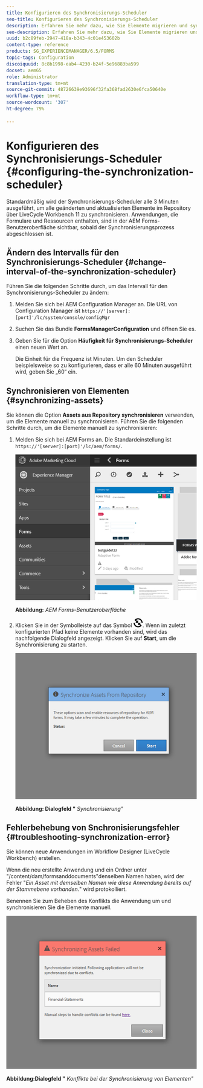 ```yaml
---
title: Konfigurieren des Synchronisierungs-Scheduler
seo-title: Konfigurieren des Synchronisierungs-Scheduler
description: Erfahren Sie mehr dazu, wie Sie Elemente migrieren und synchronisieren, Synchronisierungs-Scheduler konfigurieren und Ordner zum Anordnen von Elementen verwenden können.
seo-description: Erfahren Sie mehr dazu, wie Sie Elemente migrieren und synchronisieren, Synchronisierungs-Scheduler konfigurieren und Ordner zum Anordnen von Elementen verwenden können.
uuid: b2c89feb-2947-418a-b343-4c01e453602b
content-type: reference
products: SG_EXPERIENCEMANAGER/6.5/FORMS
topic-tags: Configuration
discoiquuid: 8c8b1998-eab4-4230-b24f-5e96883ba599
docset: aem65
role: Administrator
translation-type: tm+mt
source-git-commit: 48726639e93696f32fa368fad2630e6fca50640e
workflow-type: tm+mt
source-wordcount: '307'
ht-degree: 79%

---
```



# Konfigurieren des Synchronisierungs-Scheduler {#configuring-the-synchronization-scheduler}

Standardmäßig wird der Synchronisierungs-Scheduler alle 3 Minuten ausgeführt, um alle geänderten und aktualisierten Elemente im Repository über LiveCycle Workbench 11 zu synchronisieren. Anwendungen, die Formulare und Ressourcen enthalten, sind in der AEM Forms-Benutzeroberfläche sichtbar, sobald der Synchronisierungsprozess abgeschlossen ist.

## Ändern des Intervalls für den Synchronisierungs-Scheduler {#change-interval-of-the-synchronization-scheduler}

Führen Sie die folgenden Schritte durch, um das Intervall für den Synchronisierungs-Scheduler zu ändern:

1. Melden Sie sich bei AEM Configuration Manager an. Die URL von Configuration Manager ist `https://'[server]:[port]'/lc/system/console/configMgr`

1. Suchen Sie das Bundle **FormsManagerConfiguration** und öffnen Sie es.

1. Geben Sie für die Option **Häufigkeit für Synchronisierungs-Scheduler** einen neuen Wert an.

   Die Einheit für die Frequenz ist Minuten. Um den Scheduler beispielsweise so zu konfigurieren, dass er alle 60 Minuten ausgeführt wird, geben Sie „60“ ein.

## Synchronisieren von Elementen {#synchronizing-assets}

Sie können die Option **Assets aus Repository synchronisieren** verwenden, um die Elemente manuell zu synchronisieren. Führen Sie die folgenden Schritte durch, um die Elemente manuell zu synchronisieren:

1. Melden Sie sich bei AEM Forms an. Die Standardeinstellung ist `https://'[server]:[port]'/lc/aem/forms/`.

   ![AEM Forms-Benutzeroberfläche](assets/aem_forms_ui.png)

   **Abbildung:** *AEM Forms-Benutzeroberfläche*

1. Klicken Sie in der Symbolleiste auf das Symbol ![aem6forms_sync](assets/aem6forms_sync.png). Wenn im zuletzt konfigurierten Pfad keine Elemente vorhanden sind, wird das nachfolgende Dialogfeld angezeigt. Klicken Sie auf **Start**, um die Synchronisierung zu starten.

   ![Das Dialogfeld „Synchronisierung“](assets/migrate-and-syncronize.png)

   **Abbildung: Dialogfeld &quot;** *Synchronisierung&quot;*

## Fehlerbehebung von Snchronisierungsfehler {#troubleshooting-synchronization-error}

Sie können neue Anwendungen im Workflow Designer (LiveCycle Workbench) erstellen. 

Wenn die neu erstellte Anwendung und ein Ordner unter &quot;/content/dam/formsanddocuments&quot;denselben Namen haben, wird der Fehler &quot;*Ein Asset mit demselben Namen wie diese Anwendung bereits auf der Stammebene vorhanden.*&quot; wird protokolliert.

Benennen Sie zum Beheben des Konflikts die Anwendung um und synchronisieren Sie die Elemente manuell.

![Das Dialogfeld „Konflikte bei der Synchronisierung von Elementen“](assets/sync-conflict.png)

**Abbildung:Dialogfeld &quot;** *Konflikte bei der Synchronisierung von Elementen&quot;*
